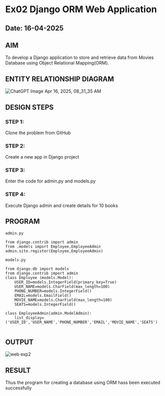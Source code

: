 # Ex02 Django ORM Web Application
## Date: 16-04-2025

## AIM
To develop a Django application to store and retrieve data from Movies Database using Object Relational Mapping(ORM).

## ENTITY RELATIONSHIP DIAGRAM

![ChatGPT Image Apr 16, 2025, 08_31_35 AM](https://github.com/user-attachments/assets/2d87bc77-5d30-410c-81fa-4ab086c8e92d)


## DESIGN STEPS

### STEP 1:
Clone the problem from GitHub

### STEP 2:
Create a new app in Django project

### STEP 3:
Enter the code for admin.py and models.py

### STEP 4:
Execute Django admin and create details for 10 books

## PROGRAM

```
admin.py

from django.contrib import admin
from .models import Employee,EmployeeAdmin
admin.site.register(Employee,EmployeeAdmin)

models.py

from django.db import models
from django.contrib import admin
class Employee (models.Model):
    USER_ID=models.IntegerField(primary_key=True)
    USER_NAME=models.CharField(max_length=100)
    PHONE_NUMBER=models.IntegerField()
    EMAIL=models.EmailField()
    MOVIE_NAME=models.CharField(max_length=100)
    SEATS=models.IntegerField()
 
class EmployeeAdmin(admin.ModelAdmin):
    list_display=('USER_ID','USER_NAME','PHONE_NUMBER','EMAIL','MOVIE_NAME','SEATS')


```

## OUTPUT

![web exp2 ](https://github.com/user-attachments/assets/c0adf187-d20c-4dbe-89e3-528826a4832e)


## RESULT
Thus the program for creating a database using ORM hass been executed successfully
